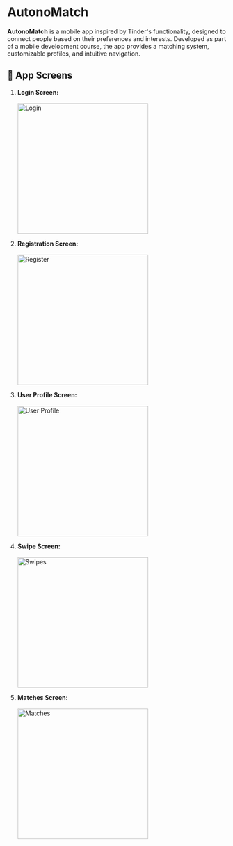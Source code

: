 # AutonoMatch

**AutonoMatch** is a mobile app inspired by Tinder's functionality, designed to connect people based on their preferences and interests. Developed as part of a mobile development course, the app provides a matching system, customizable profiles, and intuitive navigation.

## 📱 App Screens

1. **Login Screen:**  
   <br>
   <img src="https://github.com/user-attachments/assets/6fc51d37-2f09-4efc-9787-c92f5120c55e" alt="Login" width="300"/>

2. **Registration Screen:**  
   <br>
   <img src="https://github.com/user-attachments/assets/f5f34683-82ea-4e28-a811-17183e4706fa" alt="Register" width="300"/>

3. **User Profile Screen:**  
   <br>
   <img src="https://github.com/user-attachments/assets/56ffc8c4-bfa2-4db7-b30b-5b002d079f0d" alt="User Profile" width="300"/>

4. **Swipe Screen:**  
   <br>
   <img src="https://github.com/user-attachments/assets/fcc6ed35-5207-4b75-b2e5-7365abace34e" alt="Swipes" width="300"/>

5. **Matches Screen:**  
   <br>
   <img src="https://github.com/user-attachments/assets/e044a86c-ff95-4940-8287-0c5e597108bd" alt="Matches" width="300"/>
